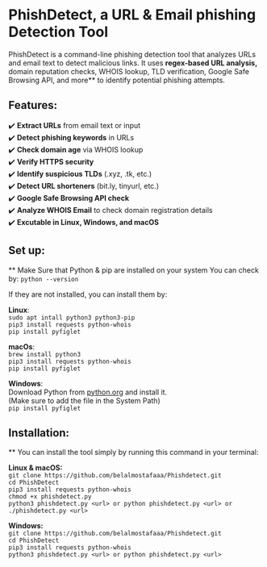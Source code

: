 # PhishDetect, a URL & Email phishing Detection Tool

PhishDetect is a command-line phishing detection tool that analyzes URLs and email text to detect malicious links. It uses **regex-based URL analysis,** domain reputation checks, WHOIS lookup, TLD verification, Google Safe Browsing API, and more** to identify potential phishing attempts.

## Features:
✔️ **Extract URLs** from email text or input  
✔️ **Detect phishing keywords** in URLs  
✔️ **Check domain age** via WHOIS lookup  
✔️ **Verify HTTPS security**  
✔️ **Identify suspicious TLDs** (.xyz, .tk, etc.)  
✔️ **Detect URL shorteners** (bit.ly, tinyurl, etc.)  
✔️ **Google Safe Browsing API check**  
✔️ **Analyze WHOIS Email** to check domain registration details <br>
✔️ **Excutable in Linux, Windows, and macOS**

## Set up:
** Make Sure that Python & pip are installed on your system
  You can check by:
      `python --version`

  If they are not installed, you can install them by:

  **Linux**: <br>
    `sudo apt intall python3 python3-pip` <br>
    `pip3 install requests python-whois` <br>
    `pip install pyfiglet`


  **macOs**: <br>
    `brew install python3` <br>
    `pip3 install requests python-whois` <br>
    `pip install pyfiglet`


  **Windows**: <br>
    Download Python from [python.org](url) and install it. <br>
      (Make sure to add the file in the System Path) <br>
    `pip install pyfiglet`


## Installation:
 ** You can install the tool simply by running this command in your terminal:

   **Linux & macOS:** <br>
    `git clone https://github.com/belalmostafaaa/Phishdetect.git` <br>
    `cd PhishDetect` <br>
    `pip3 install requests python-whois` <br>
    `chmod +x phishdetect.py` <br>
    `python3 phishdetect.py <url> or python phishdetect.py <url> or ./phishdetect.py <url>` <br>

  **Windows:** <br>
   `git clone https://github.com/belalmostafaaa/Phishdetect.git` <br>
    `cd PhishDetect` <br>
    `pip3 install requests python-whois` <br>
    `python3 phishdetect.py <url> or python phishdetect.py <url>`
